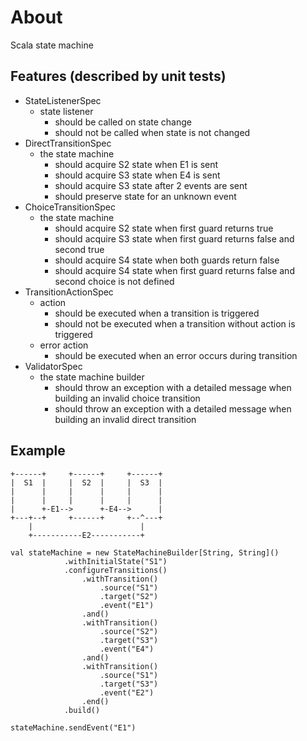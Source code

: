# About
Scala state machine
## Features (described by unit tests)

* StateListenerSpec
  * state listener
    * should be called on state change
    * should not be called when state is not changed
* DirectTransitionSpec
  * the state machine
    * should acquire S2 state when E1 is sent
    * should acquire S3 state when E4 is sent
    * should acquire S3 state after 2 events are sent
    * should preserve state for an unknown event
* ChoiceTransitionSpec
  * the state machine
    * should acquire S2 state when first guard returns true
    * should acquire S3 state when first guard returns false and second true
    * should acquire S4 state when both guards return false
    * should acquire S4 state when first guard returns false and second choice is not defined
* TransitionActionSpec
  * action
    * should be executed when a transition is triggered
    * should not be executed when a transition without action is triggered
  * error action
    * should be executed when an error occurs during transition
* ValidatorSpec
  * the state machine builder
    * should throw an exception with a detailed message when building an invalid choice transition
    * should throw an exception with a detailed message when building an invalid direct transition

## Example
```
+------+     +------+     +------+
|  S1  |     |  S2  |     |  S3  |
|      |     |      |     |      |
|      |     |      |     |      |
|      +-E1-->      +-E4-->      |
+---+--+     +------+     +--^---+
    |                        |
    +-----------E2-----------+
```

```
val stateMachine = new StateMachineBuilder[String, String]()
            .withInitialState("S1")
            .configureTransitions()
                .withTransition()
                    .source("S1")
                    .target("S2")
                    .event("E1")
                .and()
                .withTransition()
                    .source("S2")
                    .target("S3")
                    .event("E4")
                .and()
                .withTransition()
                    .source("S1")
                    .target("S3")
                    .event("E2")
                .end()
            .build()
            
stateMachine.sendEvent("E1")
```